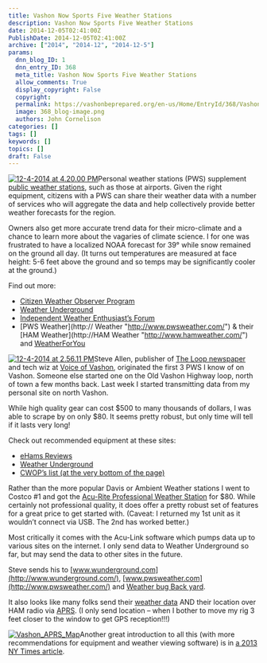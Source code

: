 ```yaml
---
title: Vashon Now Sports Five Weather Stations
description: Vashon Now Sports Five Weather Stations
date: 2014-12-05T02:41:00Z
PublishDate: 2014-12-05T02:41:00Z
archive: ["2014", "2014-12", "2014-12-5"]
params:
  dnn_blog_ID: 1
  dnn_entry_ID: 368
  meta_title: Vashon Now Sports Five Weather Stations
  allow_comments: True
  display_copyright: False
  copyright:
  permalink: https://vashonbeprepared.org/en-us/Home/EntryId/368/Vashon-Now-Sports-Five-Weather-Stations
  image: 368_blog-image.png
  authors: John Cornelison
categories: []
tags: []
keywords: []
topics: []
draft: False
---
```


[![12-4-2014 at 4.20.00 PM](./images/368/Vashon-now-Sports-4-Weather-Stations_E5CD-12-4-2014_at_4.20.00_PM_thumb.png "Weather Underground's map of regional weather stations")](./images/368/Vashon-now-Sports-4-Weather-Stations_E5CD-12-4-2014_at_4.20.00_PM_2.png)Personal weather stations (PWS) supplement [public weather stations](http://), such as those at airports. Given the right equipment, citizens with a PWS can share their weather data with a number of services who will aggregate the data and help collectively provide better weather forecasts for the region.

Owners also get more accurate trend data for their micro-climate and a chance to learn more about the vagaries of climate science. I for one was frustrated to have a localized NOAA forecast for 39° while snow remained on the ground all day. (It turns out temperatures are measured at face height: 5-6 feet above the ground and so temps may be significantly cooler at the ground.)

Find out more:

- [Citizen Weather Observer Program](http://wxqa.com/)
- [Weather Underground](http://www.wunderground.com/weatherstation/about.asp)
- [Independent Weather Enthusiast’s Forum](http://www.wxforum.net/)
- [PWS Weather](http:// Weather "http://www.pwsweather.com/") & their [HAM Weather](http://HAM Weather "http://www.hamweather.com/") and [WeatherForYou](http://WeatherForYou "http://www.weatherforyou.com/")

[![12-4-2014 at 2.56.11 PM](./images/368/Vashon-now-Sports-4-Weather-Stations_E5CD-12-4-2014_at_2.56.11_PM_thumb.png "Acu-Link software and the associated data reader software")](./images/368/Vashon-now-Sports-4-Weather-Stations_E5CD-12-4-2014_at_2.56.11_PM_2.png)Steve Allen, publisher of [The Loop newspaper](http://vashonloop.com) and tech wiz at [Voice of Vashon](http://www.voiceofvashon.org/), originated the first 3 PWS I know of on Vashon. Someone else started one on the Old Vashon Highway loop, north of town a few months back. Last week I started transmitting data from my personal site on north Vashon.

While high quality gear can cost $500 to many thousands of dollars, I was able to scrape by on only $80. It seems pretty robust, but only time will tell if it lasts very long!

Check out recommended equipment at these sites:

- [eHams Reviews](http://www.eham.net/reviews/products/64)
- [Weather Underground](http://www.wunderground.com/weatherstation/products.asp)
- [CWOP’s list (at the very bottom of the page)](http://wxqa.com/resources.html "http://wxqa.com/resources.html")

Rather than the more popular Davis or Ambient Weather stations I went to Costco #1 and got the [Acu-Rite Professional Weather Station](http://www.acurite.com/pro-color-digital-weather-station-with-pc-connect-02032.html) for $80. While certainly not professional quality, it does offer a pretty robust set of features for a great price to get started with. (Caveat: I returned my 1st unit as it wouldn’t connect via USB. The 2nd has worked better.)

Most critically it comes with the Acu-Link software which pumps data up to various sites on the internet. I only send data to Weather Underground so far, but may send the data to other sites in the future.

Steve sends his to [www.wunderground.com](http://www.wunderground.com/), [www.pwsweather.com](http://www.pwsweather.com/) and [Weather bug Back yard](http://weather.weatherbug.com/WA/Vashon-weather/weather-station.html?zcode=z5545).

It also looks like many folks send their [weather data](http://info.aprs.net/index.php?title=Weather) AND their location over HAM radio via [APRS](http://aprs.fi/#!addr=Vashon%2C%20Wa). (I only send location – when I bother to move my rig 3 feet closer to the window to get GPS reception!!!)

[![Vashon_APRS_Map](./images/368/Vashon-now-Sports-4-Weather-Stations_E5CD-Vashon_APRS_Map_3.png "Vashon_APRS_Map")](http://aprs.fi/#!addr=Vashon%2C%20Wa)Another great introduction to all this (with more recommendations for equipment and weather viewing software) is in [a 2013 NY Times article](http://www.nytimes.com/2013/07/11/technology/personaltech/a-guide-to-personal-weather-stations.html).
